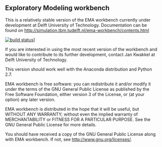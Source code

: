 ## Exploratory Modeling workbench
This is a relatively stable version of the EMA workbench currently under 
development at Delft University of Technology. Documentation can be found on
http://simulation.tbm.tudelft.nl/ema-workbench/contents.html


[![build status](https://travis-ci.org/quaquel/EMAworkbenchbranch=ipython_parallel)](https://travis-ci.org/quaquel/EMAworkbench)]


If you are interested in using the most recent version of the workbench  and
would like to contribute to its further development, contact Jan Kwakkel at 
Delft University of Technology.  

This version should work well with the Anaconda distribution and Python 2.7.

EMA workbench is free software: you can redistribute it and/or modify
it under the terms of the GNU General Public License as published by
the Free Software Foundation, either version 3 of the License, or
(at your option) any later version.

EMA workbench is distributed in the hope that it will be useful,
but WITHOUT ANY WARRANTY; without even the implied warranty of
MERCHANTABILITY or FITNESS FOR A PARTICULAR PURPOSE.  See the
GNU General Public License for more details.

You should have received a copy of the GNU General Public License
along with EMA workbench.  If not, see <http://www.gnu.org/licenses/>.

